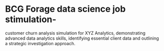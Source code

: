 # BCG Forage data science job stimulation-
customer churn analysis simulation for XYZ Analytics, demonstrating advanced data analytics skills, identifying essential client    data and outlining a strategic investigation approach.

